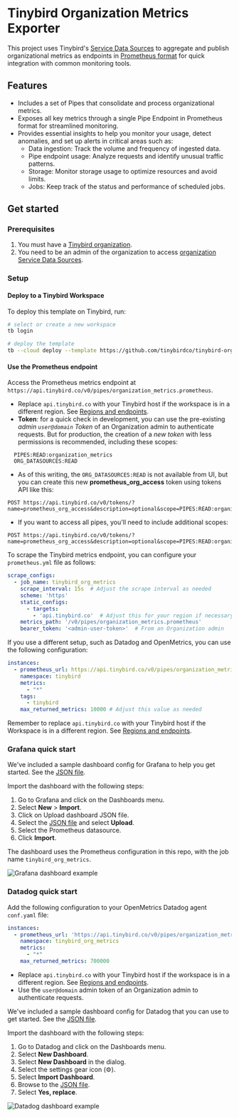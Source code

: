 # Tinybird Organization Metrics Exporter

This project uses Tinybird's [Service Data Sources](https://www.tinybird.co/docs/forward/administration/organizations) to aggregate and publish organizational metrics as endpoints in [Prometheus format](https://www.tinybird.co/docs/forward/work-with-data/publish-data/guides/consume-api-endpoints-in-prometheus-format) for quick integration with common monitoring tools.

## Features

- Includes a set of Pipes that consolidate and process organizational metrics.
- Exposes all key metrics through a single Pipe Endpoint in Prometheus format for streamlined monitoring.
- Provides essential insights to help you monitor your usage, detect anomalies, and set up alerts in critical areas such as:
  - Data ingestion: Track the volume and frequency of ingested data.
  - Pipe endpoint usage: Analyze requests and identify unusual traffic patterns.
  - Storage: Monitor storage usage to optimize resources and avoid limits.
  - Jobs: Keep track of the status and performance of scheduled jobs.

## Get started

### Prerequisites

1. You must have a [Tinybird organization](https://www.tinybird.co/docs/monitoring/organizations).
2. You need to be an admin of the organization to access [organization Service Data Sources](https://www.tinybird.co/docs/forward/administration/organizations).

### Setup

#### Deploy to a Tinybird Workspace

To deploy this template on Tinybird, run:

```bash
# select or create a new workspace
tb login

# deploy the template
tb --cloud deploy --template https://github.com/tinybirdco/tinybird-org-metrics-exporter/tree/main/tinybird
```

#### Use the Prometheus endpoint

Access the Prometheus metrics endpoint at `https://api.tinybird.co/v0/pipes/organization_metrics.prometheus`.

- Replace `api.tinybird.co` with your Tinybird host if the workspace is in a different region. See [Regions and endpoints](https://www.tinybird.co/docs/api-reference#regions-and-endpoints).
- **Token**: for a quick check in development, you can use the pre-existing *admin `user@domain` Token* of an Organization admin to authenticate requests. But for production, the creation of a *new token* with less permissions is recommended, including these scopes:
```
  PIPES:READ:organization_metrics
  ORG_DATASOURCES:READ
```
- As of this writing, the `ORG_DATASOURCES:READ` is not available from UI, but you can create this new **prometheus_org_access** token using tokens API like this:
```shell
POST https://api.tinybird.co/v0/tokens/?name=prometheus_org_access&description=optional&scope=PIPES:READ:organization_metrics&scope=ORG_DATASOURCES:READ
```

- If you want to access all pipes, you'll need to include additional scopes:
```shell
POST https://api.tinybird.co/v0/tokens/?name=prometheus_org_access&description=optional&scope=PIPES:READ:organization_metrics&scope=PIPES:READ:ingestion&scope=PIPES:READ:storage&scope=PIPES:READ:jobs&scope=PIPES:READ:requests&scope=ORG_DATASOURCES:READ
```

To scrape the Tinybird metrics endpoint, you can configure your `prometheus.yml` file as follows:

```yaml
scrape_configs:
  - job_name: tinybird_org_metrics
    scrape_interval: 15s  # Adjust the scrape interval as needed
    scheme: 'https'
    static_configs:
      - targets:
        - 'api.tinybird.co'  # Adjust this for your region if necessary
    metrics_path: '/v0/pipes/organization_metrics.prometheus'
    bearer_token: '<admin-user-token>'  # From an Organization admin
```

If you use a different setup, such as Datadog and OpenMetrics, you can use the following configuration:

```yaml
instances:
  - prometheus_url: https://api.tinybird.co/v0/pipes/organization_metrics.prometheus?token=<admin-user-token>
    namespace: tinybird
    metrics:
      - "*"
    tags:
      - tinybird
    max_returned_metrics: 10000 # Adjust this value as needed
```

Remember to replace `api.tinybird.co` with your Tinybird host if the Workspace is in a different region. See [Regions and endpoints](https://www.tinybird.co/docs/api-reference#regions-and-endpoints).

### Grafana quick start

We've included a sample dashboard config for Grafana to help you get started. See the [JSON file](grafana/tinybird_org_metrics.json).

Import the dashboard with the following steps:

1. Go to Grafana and click on the Dashboards menu.
2. Select **New** > **Import**.
3. Click on Upload dashboard JSON file.
4. Select the [JSON file](grafana/tinybird_org_metrics.json) and select **Upload**.
5. Select the Prometheus datasource.
6. Click **Import**.

The dashboard uses the Prometheus configuration in this repo, with the job name `tinybird_org_metrics`.

![Grafana dashboard example](./assets/img/grafana.png)

### Datadog quick start

Add the following configuration to your OpenMetrics Datadog agent `conf.yaml` file:

```yaml
instances:
  - prometheus_url: 'https://api.tinybird.co/v0/pipes/organization_metrics.prometheus?token=<admin-user-token>'
    namespace: tinybird_org_metrics
    metrics:
      - "*"
    max_returned_metrics: 700000
```

- Replace `api.tinybird.co` with your Tinybird host if the workspace is in a different region. See [Regions and endpoints](https://www.tinybird.co/docs/api-reference#regions-and-endpoints).
- Use the `user@domain` admin token of an Organization admin to authenticate requests.

We've included a sample dashboard config for Datadog that you can use to get started. See the [JSON file](datadog/tinybird_org_metrics.json).

Import the dashboard with the following steps:

1. Go to Datadog and click on the Dashboards menu.
2. Select **New Dashboard**.
3. Select **New Dashboard** in the dialog.
4. Select the settings gear icon (⚙️).
5. Select **Import Dashboard**.
6. Browse to the [JSON file](datadog/tinybird_org_metrics.json).
7. Select **Yes, replace**.

![Datadog dashboard example](./assets/img/datadog.png)
